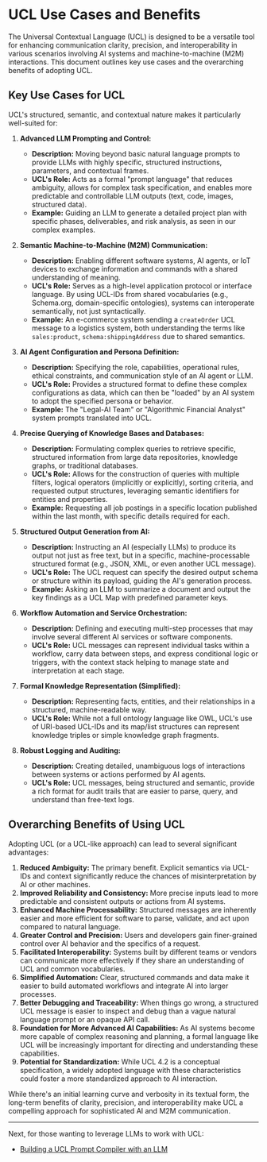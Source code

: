 # UCL Use Cases and Benefits

The Universal Contextual Language (UCL) is designed to be a versatile tool for enhancing communication clarity, precision, and interoperability in various scenarios involving AI systems and machine-to-machine (M2M) interactions. This document outlines key use cases and the overarching benefits of adopting UCL.

## Key Use Cases for UCL

UCL's structured, semantic, and contextual nature makes it particularly well-suited for:

1.  **Advanced LLM Prompting and Control:**
    *   **Description:** Moving beyond basic natural language prompts to provide LLMs with highly specific, structured instructions, parameters, and contextual frames.
    *   **UCL's Role:** Acts as a formal "prompt language" that reduces ambiguity, allows for complex task specification, and enables more predictable and controllable LLM outputs (text, code, images, structured data).
    *   **Example:** Guiding an LLM to generate a detailed project plan with specific phases, deliverables, and risk analysis, as seen in our complex examples.

2.  **Semantic Machine-to-Machine (M2M) Communication:**
    *   **Description:** Enabling different software systems, AI agents, or IoT devices to exchange information and commands with a shared understanding of meaning.
    *   **UCL's Role:** Serves as a high-level application protocol or interface language. By using UCL-IDs from shared vocabularies (e.g., Schema.org, domain-specific ontologies), systems can interoperate semantically, not just syntactically.
    *   **Example:** An e-commerce system sending a `createOrder` UCL message to a logistics system, both understanding the terms like `sales:product`, `schema:shippingAddress` due to shared semantics.

3.  **AI Agent Configuration and Persona Definition:**
    *   **Description:** Specifying the role, capabilities, operational rules, ethical constraints, and communication style of an AI agent or LLM.
    *   **UCL's Role:** Provides a structured format to define these complex configurations as data, which can then be "loaded" by an AI system to adopt the specified persona or behavior.
    *   **Example:** The "Legal-AI Team" or "Algorithmic Financial Analyst" system prompts translated into UCL.

4.  **Precise Querying of Knowledge Bases and Databases:**
    *   **Description:** Formulating complex queries to retrieve specific, structured information from large data repositories, knowledge graphs, or traditional databases.
    *   **UCL's Role:** Allows for the construction of queries with multiple filters, logical operators (implicitly or explicitly), sorting criteria, and requested output structures, leveraging semantic identifiers for entities and properties.
    *   **Example:** Requesting all job postings in a specific location published within the last month, with specific details required for each.

5.  **Structured Output Generation from AI:**
    *   **Description:** Instructing an AI (especially LLMs) to produce its output not just as free text, but in a specific, machine-processable structured format (e.g., JSON, XML, or even another UCL message).
    *   **UCL's Role:** The UCL request can specify the desired output schema or structure within its payload, guiding the AI's generation process.
    *   **Example:** Asking an LLM to summarize a document and output the key findings as a UCL Map with predefined parameter keys.

6.  **Workflow Automation and Service Orchestration:**
    *   **Description:** Defining and executing multi-step processes that may involve several different AI services or software components.
    *   **UCL's Role:** UCL messages can represent individual tasks within a workflow, carry data between steps, and express conditional logic or triggers, with the context stack helping to manage state and interpretation at each stage.

7.  **Formal Knowledge Representation (Simplified):**
    *   **Description:** Representing facts, entities, and their relationships in a structured, machine-readable way.
    *   **UCL's Role:** While not a full ontology language like OWL, UCL's use of URI-based UCL-IDs and its map/list structures can represent knowledge triples or simple knowledge graph fragments.

8.  **Robust Logging and Auditing:**
    *   **Description:** Creating detailed, unambiguous logs of interactions between systems or actions performed by AI agents.
    *   **UCL's Role:** UCL messages, being structured and semantic, provide a rich format for audit trails that are easier to parse, query, and understand than free-text logs.

## Overarching Benefits of Using UCL

Adopting UCL (or a UCL-like approach) can lead to several significant advantages:

1.  **Reduced Ambiguity:** The primary benefit. Explicit semantics via UCL-IDs and context significantly reduce the chances of misinterpretation by AI or other machines.
2.  **Improved Reliability and Consistency:** More precise inputs lead to more predictable and consistent outputs or actions from AI systems.
3.  **Enhanced Machine Processability:** Structured messages are inherently easier and more efficient for software to parse, validate, and act upon compared to natural language.
4.  **Greater Control and Precision:** Users and developers gain finer-grained control over AI behavior and the specifics of a request.
5.  **Facilitated Interoperability:** Systems built by different teams or vendors can communicate more effectively if they share an understanding of UCL and common vocabularies.
6.  **Simplified Automation:** Clear, structured commands and data make it easier to build automated
    workflows and integrate AI into larger processes.
7.  **Better Debugging and Traceability:** When things go wrong, a structured UCL message is easier to inspect and debug than a vague natural language prompt or an opaque API call.
8.  **Foundation for More Advanced AI Capabilities:** As AI systems become more capable of complex reasoning and planning, a formal language like UCL will be increasingly important for directing and understanding these capabilities.
9.  **Potential for Standardization:** While UCL 4.2 is a conceptual specification, a widely adopted language with these characteristics could foster a more standardized approach to AI interaction.

While there's an initial learning curve and verbosity in its textual form, the long-term benefits of clarity, precision, and interoperability make UCL a compelling approach for sophisticated AI and M2M communication.

---

Next, for those wanting to leverage LLMs to work with UCL:
*   [Building a UCL Prompt Compiler with an LLM](./11_building_a_ucl_prompt_compiler.md)